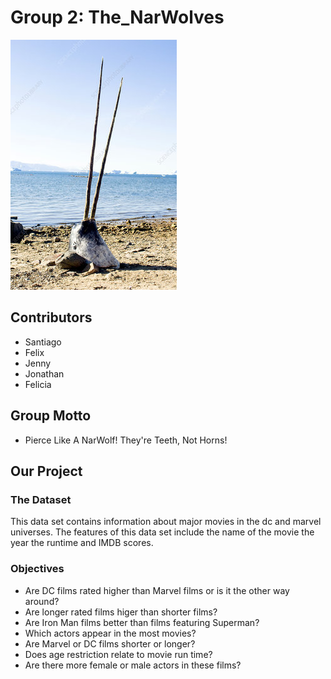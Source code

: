 # Group 2: The_NarWolves

![group_logo](../images/narwhal.jpg)


## Contributors
 - Santiago 
 - Felix 
 - Jenny
 - Jonathan
 - Felicia
 
## Group Motto
-  Pierce Like A NarWolf! They're Teeth, Not Horns!

## Our Project

### The Dataset
This data set contains information about major movies in the dc and marvel universes. The features of this data set include the name of the movie the year the runtime and IMDB scores.  

### Objectives
- Are DC films rated higher than Marvel films or is it the other way around?
- Are longer rated films higer than shorter films?
- Are Iron Man films better than films featuring Superman?
- Which actors appear in the most movies?
- Are Marvel or DC films shorter or longer?
- Does age restriction relate to movie run time?
- Are there more female or male actors in these films?
